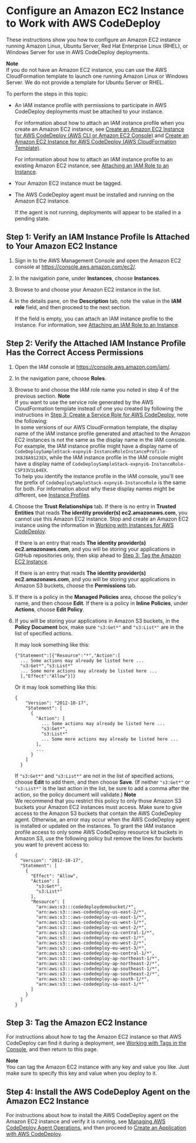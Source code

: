# Configure an Amazon EC2 Instance to Work with AWS CodeDeploy<a name="instances-ec2-configure"></a>

These instructions show you how to configure an Amazon EC2 instance running Amazon Linux, Ubuntu Server, Red Hat Enterprise Linux \(RHEL\), or Windows Server for use in AWS CodeDeploy deployments\.

**Note**  
If you do not have an Amazon EC2 instance, you can use the AWS CloudFormation template to launch one running Amazon Linux or Windows Server\. We do not provide a template for Ubuntu Server or RHEL\.

To perform the steps in this topic:

+ An IAM instance profile with permissions to participate in AWS CodeDeploy deployments must be attached to your instance\.

  For information about how to attach an IAM instance profile when you create an Amazon EC2 instance, see [Create an Amazon EC2 Instance for AWS CodeDeploy \(AWS CLI or Amazon EC2 Console\)](instances-ec2-create.md) and [Create an Amazon EC2 Instance for AWS CodeDeploy \(AWS CloudFormation Template\)](instances-ec2-create-cloudformation-template.md)\.

  For information about how to attach an IAM instance profile to an existing Amazon EC2 instance, see [Attaching an IAM Role to an Instance](http://docs.aws.amazon.com/AWSEC2/latest/UserGuide/iam-roles-for-amazon-ec2.html#attach-iam-role)\.

+ Your Amazon EC2 instance must be tagged\.

+ The AWS CodeDeploy agent must be installed and running on the Amazon EC2 instance\.

  If the agent is not running, deployments will appear to be stalled in a pending state\.

## Step 1: Verify an IAM Instance Profile Is Attached to Your Amazon EC2 Instance<a name="instances-ec2-configure-1-verify-instance-profile-attached"></a>

1. Sign in to the AWS Management Console and open the Amazon EC2 console at [https://console\.aws\.amazon\.com/ec2/](https://console.aws.amazon.com/ec2/)\.

1. In the navigation pane, under **Instances**, choose **Instances**\.

1. Browse to and choose your Amazon EC2 instance in the list\.

1. In the details pane, on the **Description** tab, note the value in the **IAM role** field, and then proceed to the next section\.

   If the field is empty, you can attach an IAM instance profile to the instance\. For information, see [Attaching an IAM Role to an Instance](http://docs.aws.amazon.com/AWSEC2/latest/UserGuide/iam-roles-for-amazon-ec2.html#attach-iam-role)\.

## Step 2: Verify the Attached IAM Instance Profile Has the Correct Access Permissions<a name="instances-ec2-configure-2-verify-instance-profile-permissions"></a>

1. Open the IAM console at [https://console\.aws\.amazon\.com/iam/](https://console.aws.amazon.com/iam/)\.

1. In the navigation pane, choose **Roles**\.

1. Browse to and choose the IAM role name you noted in step 4 of the previous section\.
**Note**  
If you want to use the service role generated by the AWS CloudFormation template instead of one you created by following the instructions in [Step 3: Create a Service Role for AWS CodeDeploy](getting-started-create-service-role.md), note the following:  
In some versions of our AWS CloudFormation template, the display name of the IAM instance profile generated and attached to the Amazon EC2 instances is not the same as the display name in the IAM console\. For example, the IAM instance profile might have a display name of `CodeDeploySampleStack-expnyi6-InstanceRoleInstanceProfile-IK8J8A9123EX`, while the IAM instance profile in the IAM console might have a display name of `CodeDeploySampleStack-expnyi6-InstanceRole-C5P33V1L64EX`\.  
To help you identify the instance profile in the IAM console, you'll see the prefix of `CodeDeploySampleStack-expnyi6-InstanceRole` is the same for both\. For information about why these display names might be different, see [Instance Profiles](http://docs.aws.amazon.com/IAM/latest/UserGuide/instance-profiles.html)\.

1. Choose the **Trust Relationships** tab\. If there is no entry in **Trusted Entities** that reads **The identity provider\(s\) ec2\.amazonaws\.com**, you cannot use this Amazon EC2 instance\. Stop and create an Amazon EC2 instance using the information in [Working with Instances for AWS CodeDeploy](instances.md)\.

   If there is an entry that reads **The identity provider\(s\) ec2\.amazonaws\.com**, and you will be storing your applications in GitHub repositories only, then skip ahead to [Step 3: Tag the Amazon EC2 Instance](#instances-ec2-configure-3-tag-instance)\.

   If there is an entry that reads **The identity provider\(s\) ec2\.amazonaws\.com**, and you will be storing your applications in Amazon S3 buckets, choose the **Permissions** tab\.

1. If there is a policy in the **Managed Policies** area, choose the policy's name, and then choose **Edit**\. If there is a policy in **Inline Policies**, under **Actions**, choose **Edit Policy**\.

1. If you will be storing your applications in Amazon S3 buckets, in the **Policy Document** box, make sure `"s3:Get*"` and `"s3:List*"` are in the list of specified actions\. 

   It may look something like this:

   ```
   {"Statement":[{"Resource":"*","Action":[
     ... Some actions may already be listed here ...
     "s3:Get*","s3:List*"
     ... Some more actions may already be listed here ...
     ],"Effect":"Allow"}]}
   ```

   Or it may look something like this:

   ```
   {
       "Version": "2012-10-17",
       "Statement": [
         {
           "Action": [
             ... Some actions may already be listed here ...
             "s3:Get*",
             "s3:List*"
             ... Some more actions may already be listed here ...
           ],
           ...
         }
       ]
     }
   ```

   If `"s3:Get*"` and `"s3:List*"` are not in the list of specified actions, choose **Edit** to add them, and then choose **Save**\. \(If neither `"s3:Get*"` or `"s3:List*"` is the last action in the list, be sure to add a comma after the action, so the policy document will validate\.\)
**Note**  
We recommend that you restrict this policy to only those Amazon S3 buckets your Amazon EC2 instances must access\. Make sure to give access to the Amazon S3 buckets that contain the AWS CodeDeploy agent\. Otherwise, an error may occur when the AWS CodeDeploy agent is installed or updated on the instances\. To grant the IAM instance profile access to only some AWS CodeDeploy resource kit buckets in Amazon S3, use the following policy but remove the lines for buckets you want to prevent access to:  

   ```
   {
     "Version": "2012-10-17",
     "Statement": [
       {
         "Effect": "Allow",
         "Action": [
           "s3:Get*",
           "s3:List*"
         ],
         "Resource": [
           "arn:aws:s3:::codedeploydemobucket/*",
           "arn:aws:s3:::aws-codedeploy-us-east-2/*",
           "arn:aws:s3:::aws-codedeploy-us-east-1/*",
           "arn:aws:s3:::aws-codedeploy-us-west-1/*",
           "arn:aws:s3:::aws-codedeploy-us-west-2/*",
           "arn:aws:s3:::aws-codedeploy-ca-central-1/*",
           "arn:aws:s3:::aws-codedeploy-eu-west-1/*",
           "arn:aws:s3:::aws-codedeploy-eu-west-2/*",
           "arn:aws:s3:::aws-codedeploy-eu-west-3/*",
           "arn:aws:s3:::aws-codedeploy-eu-central-1/*",
           "arn:aws:s3:::aws-codedeploy-ap-northeast-1/*",
           "arn:aws:s3:::aws-codedeploy-ap-northeast-2/*",
           "arn:aws:s3:::aws-codedeploy-ap-southeast-1/*",        
           "arn:aws:s3:::aws-codedeploy-ap-southeast-2/*",
           "arn:aws:s3:::aws-codedeploy-ap-south-1/*",
           "arn:aws:s3:::aws-codedeploy-sa-east-1/*"
         ]
       }
     ]
   }
   ```

## Step 3: Tag the Amazon EC2 Instance<a name="instances-ec2-configure-3-tag-instance"></a>

For instructions about how to tag the Amazon EC2 instance so that AWS CodeDeploy can find it during a deployment, see [Working with Tags in the Console](http://docs.aws.amazon.com/AWSEC2/latest/UserGuide/Using_Tags.html#Using_Tags_Console), and then return to this page\.

**Note**  
You can tag the Amazon EC2 instance with any key and value you like\. Just make sure to specify this key and value when you deploy to it\.

## Step 4: Install the AWS CodeDeploy Agent on the Amazon EC2 Instance<a name="instances-ec2-configure-4-install-agent"></a>

For instructions about how to install the AWS CodeDeploy agent on the Amazon EC2 instance and verify it is running, see [Managing AWS CodeDeploy Agent Operations](codedeploy-agent-operations.md), and then proceed to [Create an Application with AWS CodeDeploy](applications-create.md)\.